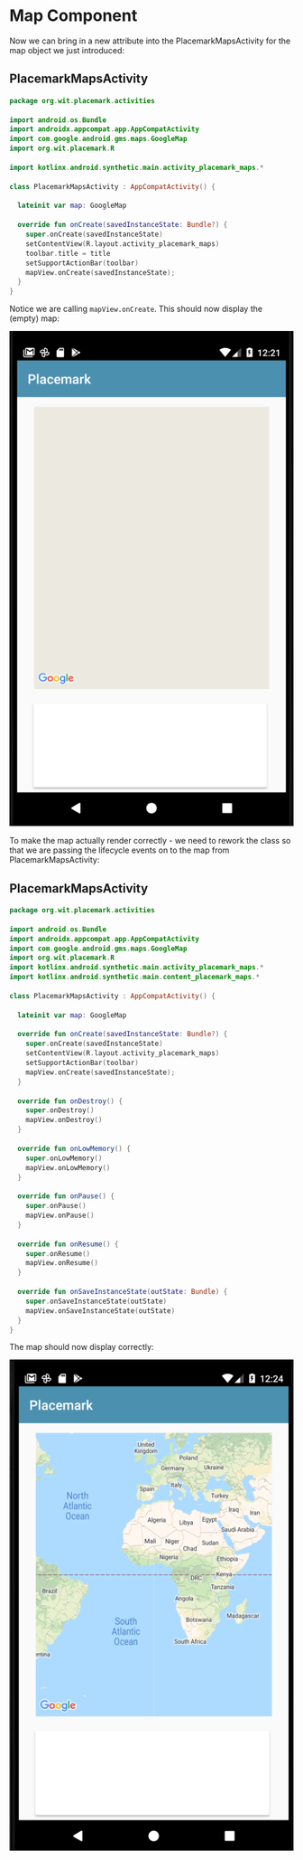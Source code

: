 # Map Component

Now we can bring in a new attribute into the PlacemarkMapsActivity for the map object we just introduced:

## PlacemarkMapsActivity

```kotlin
package org.wit.placemark.activities

import android.os.Bundle
import androidx.appcompat.app.AppCompatActivity
import com.google.android.gms.maps.GoogleMap
import org.wit.placemark.R

import kotlinx.android.synthetic.main.activity_placemark_maps.*

class PlacemarkMapsActivity : AppCompatActivity() {

  lateinit var map: GoogleMap

  override fun onCreate(savedInstanceState: Bundle?) {
    super.onCreate(savedInstanceState)
    setContentView(R.layout.activity_placemark_maps)
    toolbar.title = title
    setSupportActionBar(toolbar)
    mapView.onCreate(savedInstanceState);
  }
}
```

Notice we are calling `mapView.onCreate`. This should now display the (empty) map:

![](img/12.png)

To make the map actually render correctly - we need to rework the class so that we are passing the lifecycle events on to the map from PlacemarkMapsActivity:

## PlacemarkMapsActivity

```kotlin
package org.wit.placemark.activities

import android.os.Bundle
import androidx.appcompat.app.AppCompatActivity
import com.google.android.gms.maps.GoogleMap
import org.wit.placemark.R
import kotlinx.android.synthetic.main.activity_placemark_maps.*
import kotlinx.android.synthetic.main.content_placemark_maps.*

class PlacemarkMapsActivity : AppCompatActivity() {

  lateinit var map: GoogleMap

  override fun onCreate(savedInstanceState: Bundle?) {
    super.onCreate(savedInstanceState)
    setContentView(R.layout.activity_placemark_maps)
    setSupportActionBar(toolbar)
    mapView.onCreate(savedInstanceState);
  }

  override fun onDestroy() {
    super.onDestroy()
    mapView.onDestroy()
  }

  override fun onLowMemory() {
    super.onLowMemory()
    mapView.onLowMemory()
  }

  override fun onPause() {
    super.onPause()
    mapView.onPause()
  }

  override fun onResume() {
    super.onResume()
    mapView.onResume()
  }

  override fun onSaveInstanceState(outState: Bundle) {
    super.onSaveInstanceState(outState)
    mapView.onSaveInstanceState(outState)
  }
}
```

The map should now display correctly:

![](img/13.png)
